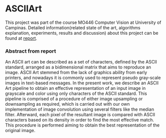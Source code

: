 # ASCIIArt

This project was part of the course MO446 Computer Vision at University of Campinas.
Detailed information(related state of the art, algorithms explanation, experiments, results and discussion) about this project can be found at [report](report_ASCIIArt.pdf).

### Abstract from report
An ASCII art can be described as a set of characters, defined by the ASCII standard, arranged as a bidimensional matrix that aims to reproduce an image. ASCII Art stemmed from the lack of graphics ability from early printers, and nowadays it is commonly used to represent pseudo gray-scale images in text-based messages. In the present work, we describe an ASCII Art pipeline to obtain an effective representation of an input image in grayscale and color using only characters of the ASCII standard. This pipeline is comprised of a procedure of either image upsampling or downsampling as required, which is carried out with our own implementation of image convolution using several filters like the median filter. Afterward, each pixel of the resultant image is compared with ASCII characters based on its density in order to find the most effective match. This procedure is performed aiming to obtain the best representation of the original image.
